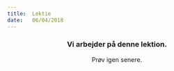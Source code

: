 ```yaml
---
title:  Lektie
date:   06/04/2018
---
```


### <center>Vi arbejder på denne lektion.</center>
<center>Prøv igen senere.</center>